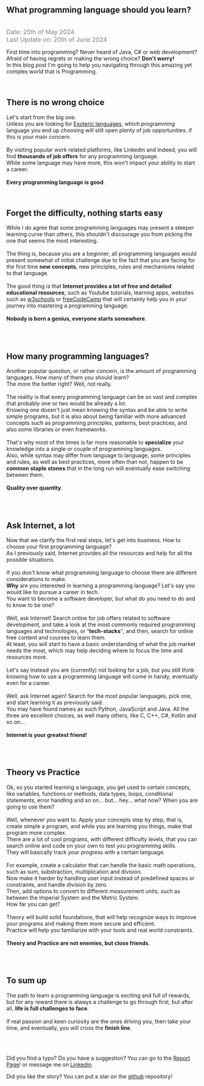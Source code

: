 ## What programming language should you learn?
<br />
<span class="date">Date: 25th of May 2024</span>
<br />
<span class="date">Last Update on: 20th of June 2024</span><br />

First time into programming? Never heard of Java, C# or web development? Afraid of having regrets or making the wrong choice? <strong>Don't worry!</strong><br />
In this blog post I'm going to help you navigating through this amazing yet complex world that is Programming.

<br />

## There is no wrong choice

Let's start from the big one.<br /> Unless you are looking for <a href="https://en.wikipedia.org/wiki/Esoteric_programming_language" target="_blank">Esoteric languages</a>, which programming language you end up choosing will still open plenty of job opportunities. if this is your main concern. 
<br /><br />
By visiting popular work related platforms, like Linkedin and Indeed, you will find <strong>thousands of job offers</strong> for any programming language.<br />
While some language may have more, this won't impact your ability to start a career.<br /><br />
<strong>Every programming language is good</strong>.

<br />

## Forget the difficulty, nothing starts easy

While I do agree that some programming languages may present a steeper learning curve than others, this shouldn't discourage you from picking the one that seems the most interesting.<br /><br />
The thing is, because you are a beginner, all programming languages would present somewhat of initial challenge due to the fact that you are facing for the first time <strong>new concepts</strong>, new principles, rules and mechanisms related to that language.<br /><br />
The good thing is that <strong>Internet provides a lot of free and detailed educational resources</strong>, such as Youtube tutorials, learning apps, websites such as <a href="https://www.w3schools.com/" target="_blank">w3schools</a> or <a href="https://www.freecodecamp.org/" target="_blank">freeCodeCamp</a> that will certainly help you in your journey into mastering a programming language.<br /><br />
<strong>Nobody is born a genius, everyone starts somewhere</strong>.

<br /><br />

## How many programming languages?

Another popular question, or rather concern, is the amount of programming languages. How many of them you should learn?<br />
The more the better right? Well, not really.
<br /><br />
The reality is that every programming language can be so vast and complex that probably one or two would be already a lot.<br />
Knowing one doesn't just mean knowing the syntax and be able to write simple programs, but it is also about being familiar with more advanced concepts such as programming principles, patterns, best practices, and also some libraries or even frameworks.
<br /><br />
That's why most of the times is far more reasonable to <strong>specialize</strong> your knowledge into a single or couple of programming languages.
<br />
Also, while syntax may differ from language to language, some principles and rules, as well as best practices, more often than not, happen to be <strong>common staple stones</strong> that in the long run will eventually ease switching between them.<br /><br />
<strong>Quality over quantity</strong>.

<br /><br />

## Ask Internet, a lot

Now that we clarify the first real steps, let's get into business. How to choose your first programming language?<br />
As I previously said, Internet provides all the resources and help for all the possible situations.
<br /><br />
If you don't know what programming language to choose there are different considerations to make.
<br />
<strong>Why</strong> are you interested in learning a programming language? Let's say you would like to pursue a career in tech.<br />
You want to become a software developer, but what do you need to do and to know to be one?
<br /><br />
Well, ask Internet! Search online for job offers related to software development, and take a look at the most commonly required programming languages and technologies, or <q><strong>tech-stacks</strong></q>, and then, search for online free content and courses to learn them.
<br />
At least, you will start to have a basic understanding of what the job market needs the most, which may help deciding where to focus the time and resources more.
<br /><br /> 
Let's say instead you are (currently) not looking for a job, but you still think knowing how to use a programming language will come in handy, eventually even for a career.
<br /><br />
Well, ask Internet again! Search for the most popular languages, pick one, and start learning it as previously said.<br />
You may have found names as such Python, JavaScript and Java. All the three are excellent choices, as well many others, like C, C++, C#, Kotlin and so on...
<br /><br />
<strong>Internet is your greatest friend</strong>!

<br /><br />

## Theory vs Practice

Ok, so you started learning a language, you get used to certain concepts, like variables, functions or methods, data types, loops, conditional statements, error handling and so on... but... hey... what now? When you are going to use them?
<br /><br />
Well, whenever you want to. Apply your concepts step by step, that is, create simple a program, and while you are learning you things, make that program more complex.<br />
There are a lot of cool programs, with different difficulty levels, that you can search online and code on your own to test you programming skills.<br />
They will basically track your progress with a certain language.<br /><br />
For example, create a calculator that can handle the basic math operations, such as sum, substraction, multiplication and division.<br />
Now make it harder by handling user input instead of predefined spaces or constraints, and handle division by zero.<br />
Then, add options to convert to different measurement units, such as between the Imperial System and the Metric System.<br /> 
How far you can get?
<br /><br />
Theory will build solid foundations, that will help recognize ways to improve your programs and making them more secure and efficient.<br />
Practice will help you familiarize with your tools and real world constraints.<br /><br />
<strong>Theory and Practice are not enemies, but close friends</strong>.

<br /><br />

## To sum up

The path to learn a programming language is exciting and full of rewards, but for any reward there is always a challenge to go through first, but after all, <strong>life is full challenges to face</strong>.
<br /><br />
If real passion and keen curiosity are the ones driving you, then take your time, and eventually, you will cross the <strong>finish line</strong>.


<br /><br />

Did you find a typo? Do you have a suggestion? You can go to the <a href="https://github.com/Gabri432/angular-personal-website/issues/new" target="_blank" title="Go to the Github repository">Report Page</a>! or message me on <a href="https://www.linkedin.com/in/gabriele-gatti-87b321190/" target="_blank" title="Go to my Linkeding profile">Linkedin</a>.

Did you like the story? You can put a star on the <a href="https://github.com/Gabri432/angular-personal-website/" target="_blank" title="Go to the Github repository">github</a> repository!


<style>
.date {
    color: grey;
    font-size: 16px
}
</style>